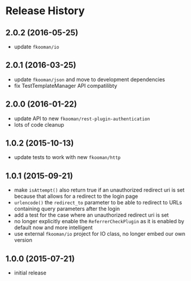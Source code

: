 # Release History

## 2.0.2 (2016-05-25)
- update `fkooman/io`

## 2.0.1 (2016-03-25)
- update `fkooman/json` and move to development dependencies
- fix TestTemplateManager API compatilibty

## 2.0.0 (2016-01-22)
- update API to new `fkooman/rest-plugin-authentication`
- lots of code cleanup

## 1.0.2 (2015-10-13)
- update tests to work with new `fkooman/http`

## 1.0.1 (2015-09-21)
- make `isAttempt()` also return true if an unauthorized redirect uri is set
  because that allows for a redirect to the login page
- `urlencode()` the `redirect_to` parameter to be able to redirect to URLs 
  containing query parameters after the login
- add a test for the case where an unauthorized redirect uri is set
- no longer explicitly enable the `ReferrerCheckPlugin` as it is enabled by
  default now and more intelligent
- use external `fkooman/io` project for IO class, no longer embed our own
  version

## 1.0.0 (2015-07-21)
- initial release
